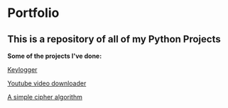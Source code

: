 # Portfolio
## This is a repository of all of my Python Projects

**Some of the projects I've done:**

[Keylogger](https://github.com/ShermanDevers/Portfolio/blob/main/Logger.py)

[Youtube video downloader](https://github.com/ShermanDevers/Portfolio/blob/main/YouTubeDownloader/YoutubeDownloader.py)

[A simple cipher algorithm](https://github.com/ShermanDevers/ShermanDevers/blob/main/LimboAlg.py)
